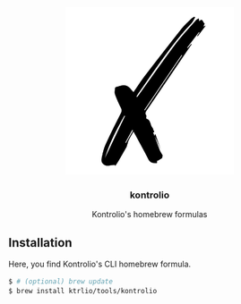 <p align="center">
  <img alt="kontrolio logo" src="https://raw.githubusercontent.com/ktrlio/kontrolio-cli/main/assets/logo.png" height="300" />
  <h3 align="center">kontrolio</h3>
  <p align="center">Kontrolio's homebrew formulas</p>
</p>

## Installation

Here, you find Kontrolio's CLI homebrew formula.

```bash
$ # (optional) brew update
$ brew install ktrlio/tools/kontrolio
```
